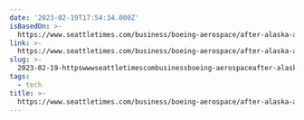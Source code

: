 ```yaml
---
date: '2023-02-19T17:54:34.000Z'
isBasedOn: >-
  https://www.seattletimes.com/business/boeing-aerospace/after-alaska-airlines-planes-bump-runway-a-scramble-to-pull-the-plug/
link: >-
  https://www.seattletimes.com/business/boeing-aerospace/after-alaska-airlines-planes-bump-runway-a-scramble-to-pull-the-plug/
slug: >-
  2023-02-19-httpswwwseattletimescombusinessboeing-aerospaceafter-alaska-airlines-planes-bump-runway-a-scramble-to-pull-the-plug
tags:
  - tech
title: >-
  https://www.seattletimes.com/business/boeing-aerospace/after-alaska-airlines-planes-bump-runway-a-scramble-to-pull-the-plug/
---
```


